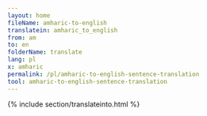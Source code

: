 ```yaml
---
layout: home
fileName: amharic-to-english
translatein: amharic_to_english
from: am
to: en
folderName: translate
lang: pl
x: amharic
permalink: /pl/amharic-to-english-sentence-translation
tool: amharic-to-english-sentence-translation
---
```

{% include section/translateinto.html %}